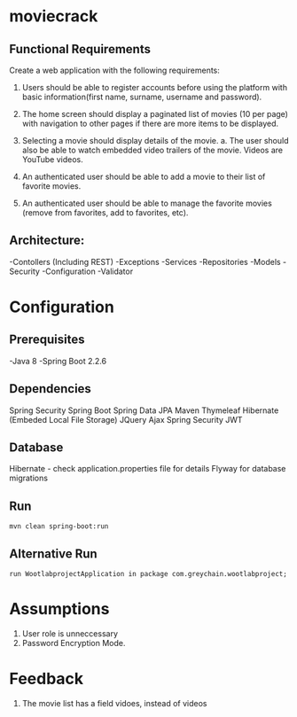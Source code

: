 # moviecrack

## Functional Requirements
Create a web application with the following requirements:
1. Users should be able to register accounts before using the platform with basic
information(first name, surname, username and password).
2. The home screen should display a paginated list of movies (10 per page) with navigation
to other pages if there are more items to be displayed.
3. Selecting a movie should display details of the movie.
a. The user should also be able to watch embedded video trailers of the movie.
Videos are YouTube videos.

4. An authenticated user should be able to add a movie to their list of favorite movies.
5. An authenticated user should be able to manage the favorite movies (remove from
favorites, add to favorites, etc).


## Architecture:
-Contollers (Including REST)
-Exceptions
-Services
-Repositories
-Models
-Security
-Configuration
-Validator




# Configuration 

## Prerequisites
-Java 8
-Spring Boot 2.2.6

## Dependencies
Spring Security
Spring Boot
Spring Data JPA
Maven
Thymeleaf
Hibernate (Embeded Local File Storage)
JQuery
Ajax
Spring Security
JWT


## Database
Hibernate -  check application.properties file for details
Flyway for database migrations

## Run
```
mvn clean spring-boot:run
```

## Alternative Run
```
run WootlabprojectApplication in package com.greychain.wootlabproject;
```




# Assumptions
1. User role is unneccessary 
2. Password Encryption Mode.



# Feedback
1. The movie list has a field vidoes, instead of videos





